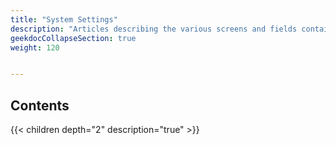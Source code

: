 ```yaml
---
title: "System Settings"
description: "Articles describing the various screens and fields contained within the TrueNAS SCALE System Settings section."
geekdocCollapseSection: true
weight: 120


---
```



## Contents

{{< children depth="2" description="true" >}}
